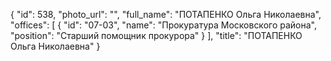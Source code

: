 {
    "id": 538,
    "photo_url": "",
    "full_name": "ПОТАПЕНКО Ольга Николаевна",
    "offices": [
        {
            "id": "07-03",
            "name": "Прокуратура Московского района",
            "position": "Старший помощник прокурора"
        }
    ],
    "title": "ПОТАПЕНКО Ольга Николаевна"
}